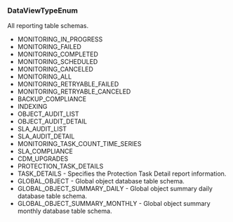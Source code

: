 ### DataViewTypeEnum
All reporting table schemas.

- MONITORING_IN_PROGRESS
- MONITORING_FAILED
- MONITORING_COMPLETED
- MONITORING_SCHEDULED
- MONITORING_CANCELED
- MONITORING_ALL
- MONITORING_RETRYABLE_FAILED
- MONITORING_RETRYABLE_CANCELED
- BACKUP_COMPLIANCE
- INDEXING
- OBJECT_AUDIT_LIST
- OBJECT_AUDIT_DETAIL
- SLA_AUDIT_LIST
- SLA_AUDIT_DETAIL
- MONITORING_TASK_COUNT_TIME_SERIES
- SLA_COMPLIANCE
- CDM_UPGRADES
- PROTECTION_TASK_DETAILS
- TASK_DETAILS - Specifies the Protection Task Detail report information.
- GLOBAL_OBJECT - Global object database table schema.
- GLOBAL_OBJECT_SUMMARY_DAILY - Global object summary daily database table schema.
- GLOBAL_OBJECT_SUMMARY_MONTHLY - Global object summary monthly database table schema.
